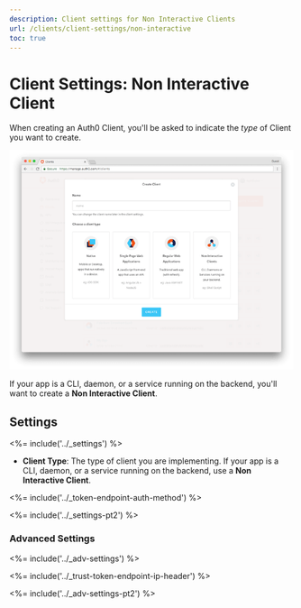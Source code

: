 ```yaml
---
description: Client settings for Non Interactive Clients
url: /clients/client-settings/non-interactive
toc: true
---
```


# Client Settings: Non Interactive Client

When creating an Auth0 Client, you'll be asked to indicate the *type* of Client you want to create. 

![Window for selecting client type](/media/articles/clients/create-clients.png)

If your app is a CLI, daemon, or a service running on the backend, you'll want to create a **Non Interactive Client**.

## Settings

<%= include('../_settings') %>

- **Client Type**: The type of client you are implementing. If your app is a CLI, daemon, or a service running on the backend, use a **Non Interactive Client**.

<%= include('../_token-endpoint-auth-method') %>

<%= include('../_settings-pt2') %>

### Advanced Settings

<%= include('../_adv-settings') %>

<%= include('../_trust-token-endpoint-ip-header') %>

<%= include('../_adv-settings-pt2') %>